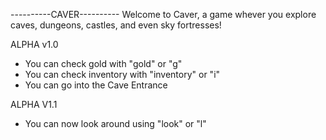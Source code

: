 ----------CAVER----------
Welcome to Caver, a game whever you explore caves, dungeons, castles, and even sky fortresses!

ALPHA v1.0
- You can check gold with "gold" or "g"
- You can check inventory with "inventory" or "i"
- You can go into the Cave Entrance

ALPHA V1.1
- You can now look around using "look" or "l"
